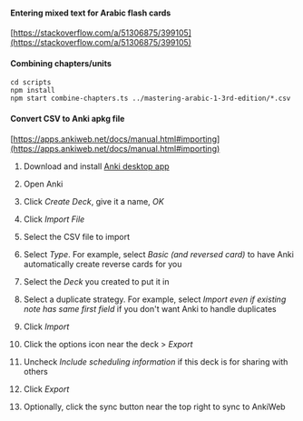 #### Entering mixed text for Arabic flash cards

[https://stackoverflow.com/a/51306875/399105](https://stackoverflow.com/a/51306875/399105)


#### Combining chapters/units

```
cd scripts
npm install
npm start combine-chapters.ts ../mastering-arabic-1-3rd-edition/*.csv
```


#### Convert CSV to Anki apkg file

[https://apps.ankiweb.net/docs/manual.html#importing](https://apps.ankiweb.net/docs/manual.html#importing)

1. Download and install [Anki desktop app](https://apps.ankiweb.net/)

2. Open Anki

3. Click *Create Deck*, give it a name, *OK*

4. Click *Import File*

5. Select the CSV file to import

6. Select *Type*. For example, select *Basic (and reversed card)* to have Anki automatically create reverse cards for you

7. Select the *Deck* you created to put it in

8. Select a duplicate strategy. For example, select *Import even if existing note has same first field* if you don't want Anki to handle duplicates

9. Click *Import*

10. Click the options icon near the deck > *Export*

11. Uncheck *Include scheduling information* if this deck is for sharing with others

12. Click *Export*

13. Optionally, click the sync button near the top right to sync to AnkiWeb
